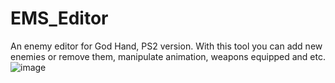 # EMS_Editor
An enemy editor for God Hand, PS2 version. With this tool you can add new enemies or remove them, manipulate animation, weapons equipped and etc.
![image](https://user-images.githubusercontent.com/86802822/227216224-88428d6e-d55c-48bc-b0d4-b610f6130b17.png)
